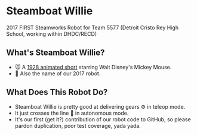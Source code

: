 # Steamboat Willie
2017 FIRST Steamworks Robot for Team 5577 (Detroit Cristo Rey High School, working within DHDC/RECD)

## What's Steamboat Willie?
- 🐭 A [1928 animated short](https://en.wikipedia.org/wiki/Steamboat_Willie) starring Walt Disney's Mickey Mouse.
- 🤖 Also the name of our 2017 robot.

## What Does This Robot Do?
- Steamboat Willie is pretty good at delivering gears ⚙️ in teleop mode.
- It just crosses the line 🏁 in autonomous mode.
- It's our first (get it?) contribution of our robot code to GitHub, so please pardon duplication, poor test coverage, yada yada.
